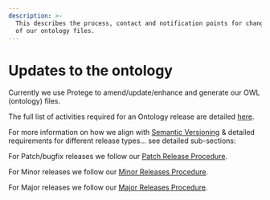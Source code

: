 ```yaml
---
description: >-
  This describes the process, contact and notification points for changes to any
  of our ontology files.
---
```


# Updates to the ontology

Currently we use Protege to amend/update/enhance and generate our OWL (ontology) files.

The full list of activities required for an Ontology release are detailed [here](../ontology-releases-process.md).

For more information on how we align with [Semantic Versioning](https://semver.org/) & detailed requirements for different release types... see detailed sub-sections:

For Patch/bugfix releases we follow our [Patch Release Procedure](patch-releases-procedure.md).

For Minor releases we follow our [Minor Releases Procedure](minor-releases-procedure.md).

For Major releases we follow our [Major Releases Procedure](major-releases-procedure.md).

